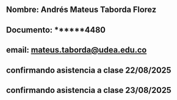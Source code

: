 ## Nombre: Andrés Mateus Taborda Florez
## Documento: ******4480
## email: mateus.taborda@udea.edu.co

## confirmando asistencia a clase 22/08/2025
## confirmando asistencia a clase 23/08/2025
